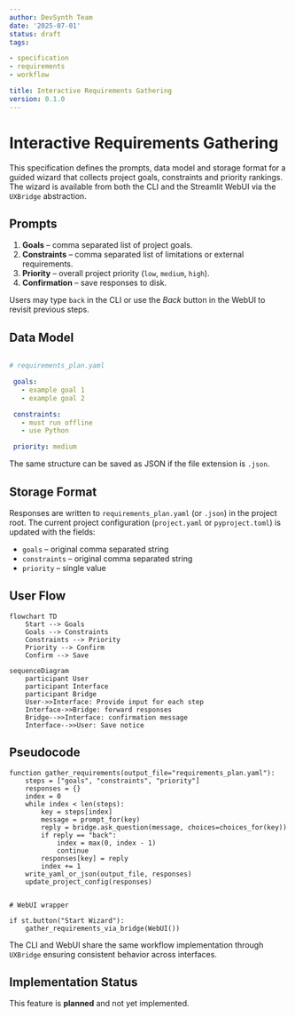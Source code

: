 ```yaml
---
author: DevSynth Team
date: '2025-07-01'
status: draft
tags:

- specification
- requirements
- workflow

title: Interactive Requirements Gathering
version: 0.1.0
---
```


# Interactive Requirements Gathering

This specification defines the prompts, data model and storage format for a guided wizard that collects project goals, constraints and priority rankings. The wizard is available from both the CLI and the Streamlit WebUI via the `UXBridge` abstraction.

## Prompts

1. **Goals** – comma separated list of project goals.
2. **Constraints** – comma separated list of limitations or external requirements.
3. **Priority** – overall project priority (`low`, `medium`, `high`).
4. **Confirmation** – save responses to disk.


Users may type `back` in the CLI or use the *Back* button in the WebUI to revisit previous steps.

## Data Model

```yaml

# requirements_plan.yaml

 goals:
   - example goal 1
   - example goal 2

 constraints:
   - must run offline
   - use Python

 priority: medium
```

The same structure can be saved as JSON if the file extension is `.json`.

## Storage Format

Responses are written to `requirements_plan.yaml` (or `.json`) in the project root. The current project configuration (`project.yaml` or `pyproject.toml`) is updated with the fields:

- `goals` – original comma separated string
- `constraints` – original comma separated string
- `priority` – single value


## User Flow

```mermaid
flowchart TD
    Start --> Goals
    Goals --> Constraints
    Constraints --> Priority
    Priority --> Confirm
    Confirm --> Save
```

```mermaid
sequenceDiagram
    participant User
    participant Interface
    participant Bridge
    User->>Interface: Provide input for each step
    Interface->>Bridge: forward responses
    Bridge-->>Interface: confirmation message
    Interface-->>User: Save notice
```

## Pseudocode

```pseudocode
function gather_requirements(output_file="requirements_plan.yaml"):
    steps = ["goals", "constraints", "priority"]
    responses = {}
    index = 0
    while index < len(steps):
        key = steps[index]
        message = prompt_for(key)
        reply = bridge.ask_question(message, choices=choices_for(key))
        if reply == "back":
            index = max(0, index - 1)
            continue
        responses[key] = reply
        index += 1
    write_yaml_or_json(output_file, responses)
    update_project_config(responses)
```

```pseudocode

# WebUI wrapper

if st.button("Start Wizard"):
    gather_requirements_via_bridge(WebUI())
```

The CLI and WebUI share the same workflow implementation through `UXBridge` ensuring consistent behavior across interfaces.
## Implementation Status

This feature is **planned** and not yet implemented.
